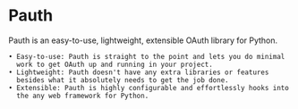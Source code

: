 Pauth
=====

Pauth is an easy-to-use, lightweight, extensible OAuth library for Python.

    • Easy-to-use: Pauth is straight to the point and lets you do minimal
      work to get OAuth up and running in your project.
	• Lightweight: Pauth doesn't have any extra libraries or features
	  besides what it absolutely needs to get the job done.
    • Extensible: Pauth is highly configurable and effortlessly hooks into
      the any web framework for Python.
